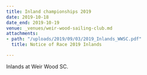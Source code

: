 ```yaml
---
title: Inland championships 2019
date: 2019-10-18
date_end: 2019-10-19
venue: _venues/weir-wood-sailing-club.md
attachments:
- path: "/uploads/2019/09/03/2019_Inlands_WWSC.pdf"
  title: Notice of Race 2019 Inlands

---
```

Inlands at Weir Wood SC.